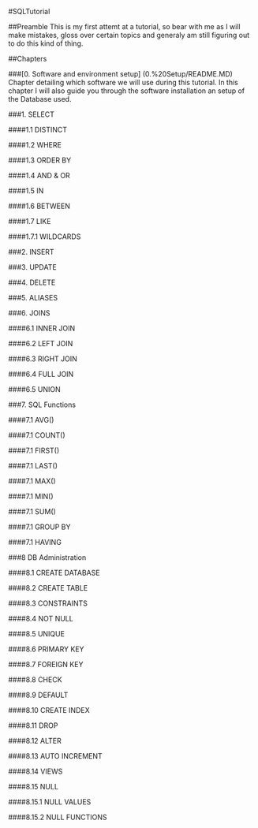 #SQLTutorial

##Preamble
This is my first attemt at a tutorial, so bear with me as I will make mistakes, gloss over certain topics and generaly am still figuring out to do this kind of thing.

##Chapters

###[0. Software and environment setup] (0.%20Setup/README.MD)
Chapter detailing which software we will use during this tutorial. In this chapter I will also guide you through the software installation an setup of the Database used.

###1. SELECT

####1.1 DISTINCT

####1.2 WHERE

####1.3 ORDER BY

####1.4 AND & OR

####1.5 IN

####1.6 BETWEEN

####1.7 LIKE

####1.7.1 WILDCARDS

###2. INSERT

###3. UPDATE

###4. DELETE

###5. ALIASES

###6. JOINS

####6.1 INNER JOIN

####6.2 LEFT JOIN

####6.3 RIGHT JOIN

####6.4 FULL JOIN

####6.5 UNION

###7. SQL Functions

####7.1 AVG()

####7.1 COUNT()

####7.1 FIRST()

####7.1 LAST()

####7.1 MAX()

####7.1 MIN()

####7.1 SUM()

####7.1 GROUP BY

####7.1 HAVING

###8 DB Administration

####8.1 CREATE DATABASE

####8.2 CREATE TABLE

####8.3 CONSTRAINTS

####8.4 NOT NULL

####8.5 UNIQUE

####8.6 PRIMARY KEY

####8.7 FOREIGN KEY

####8.8 CHECK

####8.9 DEFAULT

####8.10 CREATE INDEX

####8.11 DROP

####8.12 ALTER

####8.13 AUTO INCREMENT

####8.14 VIEWS

####8.15 NULL

####8.15.1 NULL VALUES

####8.15.2 NULL FUNCTIONS
